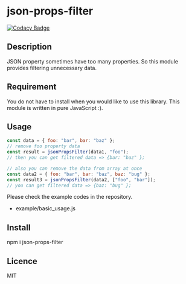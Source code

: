 # json-props-filter
[![Codacy Badge](https://api.codacy.com/project/badge/Grade/35bc7e2989224fef9ca7661c1d0f86a2)](https://app.codacy.com/manual/otokunaga2/json-props-filter?utm_source=github.com&utm_medium=referral&utm_content=otokunaga2/json-props-filter&utm_campaign=Badge_Grade_Dashboard)

## Description
JSON property sometimes have too many properties.
So this module provides filtering unnecessary data.

## Requirement

You do not have to install when you would like to use this library.
This module is written in pure JavaScript :).

## Usage
```javascript
const data = { foo: "bar", bar: "baz" };
// remove foo property data
const result = jsonPropsFilter(data1, "foo");
// then you can get filtered data => {bar: "baz" }; 

// also you can remove the data from array at once
const data2 = { foo: "bar", bar: "baz", baz: "bug" };
const result3 = jsonPropsFilter(data2, ["foo", "bar"]);
// you can get filtered data => {baz: "bug" }; 


```

Please check the example codes in the repository.
- example/basic_usage.js

## Install
npm i json-props-filter

## Licence
MIT
